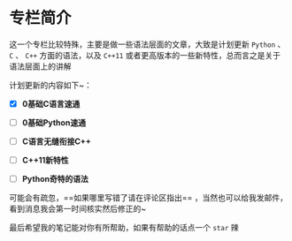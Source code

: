 # 专栏简介

这一个专栏比较特殊，主要是做一些语法层面的文章，大致是计划更新 `Python` 、 `C` 、 `C++` 方面的语法，以及 `C++11` 或者更高版本的一些新特性，总而言之是关于语法层面上的讲解

计划更新的内容如下~：

- [x] **0基础C语言速通**
- [ ] **0基础Python速通**
- [ ] **C语言无缝衔接C++**
- [ ] **C++11新特性**
- [ ] **Python奇特的语法**


可能会有疏忽，==如果哪里写错了请在评论区指出== ，当然也可以给我发邮件，看到消息我会第一时间核实然后修正的~

最后希望我的笔记能对你有所帮助，如果有帮助的话点一个 `star` 辣